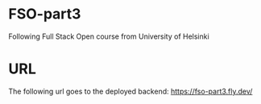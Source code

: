 # FSO-part3
Following Full Stack Open course from University of Helsinki

# URL
The following url goes to the deployed backend:
https://fso-part3.fly.dev/
